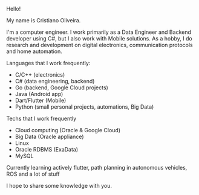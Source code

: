 Hello!

My name is Cristiano Oliveira. 

I'm a computer engineer. I work primarily as a Data Engineer and Backend developer using C#, but I also work with Mobile solutions.
As a hobby, I do research and development on digital electronics, communication protocols and home automation.

Languages that I work frequently:
 - C/C++ (electronics)
 - C# (data engineering, backend)
 - Go (backend, Google Cloud projects)
 - Java (Android app)
 - Dart/Flutter (Mobile)
 - Python (small personal projects, automations, Big Data)  

Techs that I work frequently
 - Cloud computing (Oracle & Google Cloud)
 - Big Data (Oracle appliance)
 - Linux
 - Oracle RDBMS (ExaData)
 - MySQL
 
Currently learning actively flutter, path planning in autonomous vehicles, ROS and a lot of stuff
 
I hope to share some knowledge with you.

